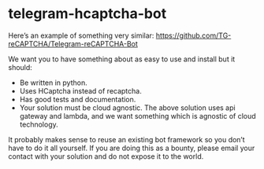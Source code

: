 # telegram-hcaptcha-bot
Here’s an example of something very similar:
https://github.com/TG-reCAPTCHA/Telegram-reCAPTCHA-Bot

We want you to have something about as easy to use and install but it should:
- Be written in python.
- Uses HCaptcha instead of recaptcha.
- Has good tests and documentation.
- Your solution must be cloud agnostic. The above solution uses api gateway and lambda, and we want something which is agnostic of cloud technology.

It probably makes sense to reuse an existing bot framework so you don’t have to do it all yourself. If you are doing this as a bounty, please email your contact with your solution and do not expose it to the world. 
